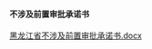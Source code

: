 #### 不涉及前置审批承诺书

[黑龙江省不涉及前置审批承诺书.docx](https://badownload.s3.cn-north-1.jdcloud-oss.com/buchongziliao/heilongjiang/bushejiqianzhishenpichengnuoshu.docx)
